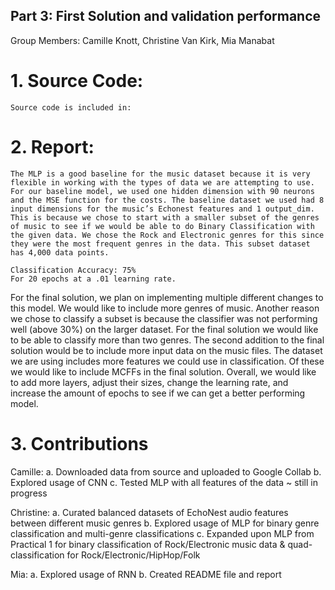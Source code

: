 ## Part 3: First Solution and validation performance ##
Group Members: Camille Knott, Christine Van Kirk, Mia Manabat

# 1. Source Code: 
	Source code is included in:
	

# 2. Report:
	The MLP is a good baseline for the music dataset because it is very flexible in working with the types of data we are attempting to use. For our baseline model, we used one hidden dimension with 90 neurons and the MSE function for the costs. The baseline dataset we used had 8 input dimensions for the music’s Echonest features and 1 output_dim. This is because we chose to start with a smaller subset of the genres of music to see if we would be able to do Binary Classification with the given data. We chose the Rock and Electronic genres for this since they were the most frequent genres in the data. This subset dataset has 4,000 data points. 

	Classification Accuracy: 75% 
	For 20 epochs at a .01 learning rate. 

For the final solution, we plan on implementing multiple different changes to this model. We would like to include more genres of music. Another reason we chose to classify a subset is because the classifier was not performing well (above 30%) on the larger dataset. For the final solution we would like to be able to classify more than two genres. 
The second addition to the final solution would be to include more input data on the music files. The dataset we are using includes more features we could use in classification. Of these we would like to include MCFFs in the final solution. 
Overall, we would like to add more layers, adjust their sizes, change the learning rate, and increase the amount of epochs to see if we can get a better performing model. 

# 3. Contributions

Camille:
a. Downloaded data from source and uploaded to Google Collab
b. Explored usage of CNN
c. Tested MLP with all features of the data ~ still in progress		

Christine:
a. Curated balanced datasets of EchoNest audio features between different music genres
b.  Explored usage of MLP for binary genre classification and multi-genre classifications
c. Expanded upon MLP from Practical 1 for binary classification of Rock/Electronic music data & quad-classification for Rock/Electronic/HipHop/Folk

Mia:
a. Explored usage of RNN
b. Created README file and report 

		
	



